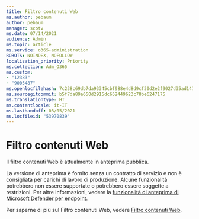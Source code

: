 ```yaml
---
title: Filtro contenuti Web
ms.author: pebaum
author: pebaum
manager: scotv
ms.date: 07/14/2021
audience: Admin
ms.topic: article
ms.service: o365-administration
ROBOTS: NOINDEX, NOFOLLOW
localization_priority: Priority
ms.collection: Adm_O365
ms.custom:
- "12383"
- "9005487"
ms.openlocfilehash: 7c238c69db7da93345cbf988e4d8d9cf30d2e2f9027d35ad147fef6968130108
ms.sourcegitcommit: b5f7da89a650d2915dc652449623c78be6247175
ms.translationtype: HT
ms.contentlocale: it-IT
ms.lasthandoff: 08/05/2021
ms.locfileid: "53970839"
---
```

# <a name="web-content-filtering"></a>Filtro contenuti Web

Il filtro contenuti Web è attualmente in anteprima pubblica.

La versione di anteprima è fornito senza un contratto di servizio e non è consigliata per carichi di lavoro di produzione. Alcune funzionalità potrebbero non essere supportate o potrebbero essere soggette a restrizioni. Per altre informazioni, vedere la [funzionalità di anteprima di Microsoft Defender per endpoint](/microsoft-365/security/defender-endpoint/preview).

Per saperne di più sul Filtro contenuti Web, vedere [Filtro contenuti Web](/microsoft-365/security/defender-endpoint/web-content-filtering).